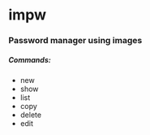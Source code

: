 # impw

### Password manager using images

##### Commands:
- new <name>
- show <name>
- list
- copy <name>
- delete <name>
- edit <name>
